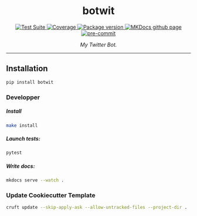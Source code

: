 <h1 align="center"> botwit </h1>

<p align="center">
  <a href="https://github.com/gjeusel/botwit/actions?query=workflow%3ACI+branch%3Amain">
      <img src="https://github.com/gjeusel/botwit/workflows/CI/badge.svg?event=push&branch=main" alt="Test Suite" onerror="this.style.display='none'">
  </a>
  <a href="https://coverage-badge.samuelcolvin.workers.dev/redirect/gjeusel/botwit" alt="Test Coverage" onerror="this.style.display='none'">
      <img src="https://coverage-badge.samuelcolvin.workers.dev/gjeusel/botwit.svg" alt="Coverage">
  </a>
  <a href="https://pypi.org/project/botwit/">
      <img src="https://img.shields.io/pypi/v/botwit" alt="Package version" onerror="this.style.display='none'">
  </a>
  <a href="https://gjeusel.github.io/botwit/">
    <img src="https://img.shields.io/badge/mkdocs-pages-brightgreen" alt="MKDocs github page">
  </a>
  <a href="https://github.com/pre-commit/pre-commit">
      <img src="https://img.shields.io/badge/pre--commit-enabled-brightgreen?logo=pre-commit&logoColor=white" alt="pre-commit">
  </a>
</p>

<p align="center">
  <em>My Twitter Bot.</em>
</p>

---

## Installation

```bash
pip install botwit
```

### Developper

##### Install

```bash
make install
```

##### Launch tests:

```bash
pytest
```

##### Write docs:

```bash
mkdocs serve --watch .
```

### Update Cookiecutter Template

```bash
cruft update --skip-apply-ask --allow-untracked-files --project-dir .
```
